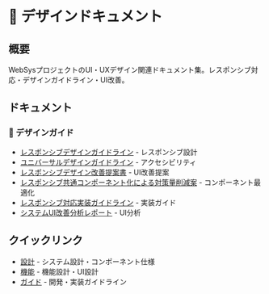 # 🎨 デザインドキュメント

## 概要
WebSysプロジェクトのUI・UXデザイン関連ドキュメント集。レスポンシブ対応・デザインガイドライン・UI改善。

## ドキュメント

### 🎨 デザインガイド
- [レスポンシブデザインガイドライン](レスポンシブデザインガイドライン.md) - レスポンシブ設計
- [ユニバーサルデザインガイドライン](ユニバーサルデザインガイドライン.md) - アクセシビリティ
- [レスポンシブデザイン改善提案書](レスポンシブデザイン改善提案書.md) - UI改善提案
- [レスポンシブ共通コンポーネント化による対策量削減案](レスポンシブ共通コンポーネント化による対策量削減案.md) - コンポーネント最適化
- [レスポンシブ対応実装ガイドライン](レスポンシブ対応実装ガイドライン.md) - 実装ガイド
- [システムUI改善分析レポート](システムUI改善分析レポート.md) - UI分析

## クイックリンク
- [設計](../設計/) - システム設計・コンポーネント仕様
- [機能](../機能/) - 機能設計・UI設計
- [ガイド](../ガイド/) - 開発・実装ガイドライン
